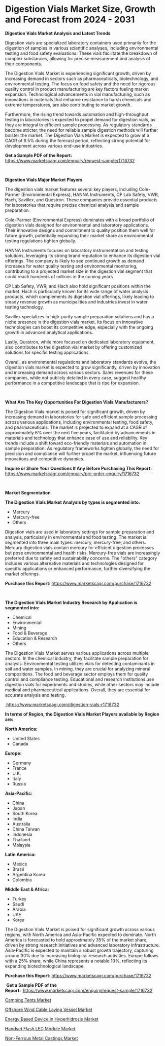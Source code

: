 <p><h1>Digestion Vials Market Size, Growth and Forecast from 2024 - 2031</h1></p><p><strong>Digestion Vials Market Analysis and Latest Trends</strong></p>
<p><p>Digestion vials are specialized laboratory containers used primarily for the digestion of samples in various scientific analyses, including environmental testing and food safety evaluations. These vials facilitate the breakdown of complex substances, allowing for precise measurement and analysis of their components.</p><p>The Digestion Vials Market is experiencing significant growth, driven by increasing demand in sectors such as pharmaceuticals, biotechnology, and environmental testing. The focus on food safety and the need for rigorous quality control in product manufacturing are key factors fueling market expansion. Technological advancements in vial manufacturing, such as innovations in materials that enhance resistance to harsh chemicals and extreme temperatures, are also contributing to market growth.</p><p>Furthermore, the rising trend towards automation and high-throughput testing in laboratories is expected to propel demand for digestion vials, as they are integral to efficient sample processing. As regulatory standards become stricter, the need for reliable sample digestion methods will further bolster the market. The Digestion Vials Market is expected to grow at a CAGR of 9.5% during the forecast period, reflecting strong potential for development across various end-use industries.</p></p>
<p><strong>Get a Sample PDF of the Report:&nbsp;</strong> <a href="https://www.marketscagr.com/enquiry/request-sample/1716732?utm_campaign=1546&utm_medium=2&utm_source=Github&utm_content=ia&utm_term=10102024&utm_id=digestion-vials">https://www.marketscagr.com/enquiry/request-sample/1716732</a></p>
<p>&nbsp;</p>
<p><strong>Digestion Vials Major Market Players</strong></p>
<p><p>The digestion vials market features several key players, including Cole-Parmer (Environmental Express), HANNA Instruments, CP Lab Safety, VWR, Hach, Savillex, and Questron. These companies provide essential products for laboratories that require precise chemical analysis and sample preparation.</p><p>Cole-Parmer (Environmental Express) dominates with a broad portfolio of digestion vials designed for environmental and laboratory applications. Their innovative designs and commitment to quality position them well for future growth, potentially expanding their market share as environmental testing regulations tighten globally.</p><p>HANNA Instruments focuses on laboratory instrumentation and testing solutions, leveraging its strong brand reputation to enhance its digestion vial offerings. The company is likely to see continued growth as demand increases for water quality testing and environmental monitoring, contributing to a projected market size in the digestion vial segment that could reach hundreds of millions in the coming years.</p><p>CP Lab Safety, VWR, and Hach also hold significant positions within the market. Hach is particularly known for its wide range of water analysis products, which complements its digestion vial offerings, likely leading to steady revenue growth as municipalities and industries invest in water testing technology.</p><p>Savillex specializes in high-purity sample preparation solutions and has a niche presence in the digestion vials market. Its focus on innovative technologies can boost its competitive edge, especially with the ongoing growth in advanced analytical applications.</p><p>Lastly, Questron, while more focused on dedicated laboratory equipment, also contributes to the digestion vial market by offering customized solutions for specific testing applications.</p><p>Overall, as environmental regulations and laboratory standards evolve, the digestion vials market is expected to grow significantly, driven by innovation and increasing demand across various sectors. Sales revenues for these companies, while not publicly detailed in every case, suggest healthy performance in a competitive landscape that is ripe for expansion.</p></p>
<p>&nbsp;</p>
<p><strong>What Are The Key Opportunities For Digestion Vials Manufacturers?</strong></p>
<p><p>The Digestion Vials market is poised for significant growth, driven by increasing demand in laboratories for safe and efficient sample processing across various applications, including environmental testing, food safety, and pharmaceuticals. The market is projected to expand at a CAGR of approximately 6% over the next five years, facilitated by advancements in materials and technology that enhance ease of use and reliability. Key trends include a shift toward eco-friendly materials and automation in sample preparation. As regulatory frameworks tighten globally, the need for precision and compliance will further propel the market, influencing future innovations and competitive dynamics.</p></p>
<p><strong>Inquire or Share Your Questions If Any Before Purchasing This Report:</strong> <a href="https://www.marketscagr.com/enquiry/pre-order-enquiry/1716732?utm_campaign=1546&utm_medium=2&utm_source=Github&utm_content=ia&utm_term=10102024&utm_id=digestion-vials">https://www.marketscagr.com/enquiry/pre-order-enquiry/1716732</a></p>
<p>&nbsp;</p>
<p><strong>Market Segmentation</strong></p>
<p><strong>The Digestion Vials Market Analysis by types is segmented into:</strong></p>
<p><ul><li>Mercury</li><li>Mercury-free</li><li>Others</li></ul></p>
<p><p>Digestion vials are used in laboratory settings for sample preparation and analysis, particularly in environmental and food testing. The market is segmented into three main types: mercury, mercury-free, and others. Mercury digestion vials contain mercury for efficient digestion processes but pose environmental and health risks. Mercury-free vials are increasingly preferred due to safety and sustainability concerns. The "others" category includes various alternative materials and technologies designed for specific applications or enhanced performance, further diversifying the market offerings.</p></p>
<p><strong>Purchase this Report:&nbsp;</strong><a href="https://www.marketscagr.com/purchase/1716732?utm_campaign=1546&utm_medium=2&utm_source=Github&utm_content=ia&utm_term=10102024&utm_id=digestion-vials">https://www.marketscagr.com/purchase/1716732</a></p>
<p>&nbsp;</p>
<p><strong>The Digestion Vials Market Industry Research by Application is segmented into:</strong></p>
<p><ul><li>Chemical</li><li>Environmental</li><li>Mining</li><li>Food & Beverage</li><li>Education & Research</li><li>Others</li></ul></p>
<p><p>The Digestion Vials Market serves various applications across multiple sectors. In the chemical industry, they facilitate sample preparation for analysis. Environmental testing utilizes vials for detecting contaminants in soil and water samples. In mining, they are crucial for analyzing mineral compositions. The food and beverage sector employs them for quality control and compliance testing. Educational and research institutions use digestion vials for experiments and studies, while other sectors may include medical and pharmaceutical applications. Overall, they are essential for accurate analysis and testing.</p></p>
<p><a href="https://www.marketscagr.com/digestion-vials-r1716732?utm_campaign=1546&utm_medium=2&utm_source=Github&utm_content=ia&utm_term=10102024&utm_id=digestion-vials">&nbsp;https://www.marketscagr.com/digestion-vials-r1716732</a></p>
<p><strong>In terms of Region, the Digestion Vials Market Players available by Region are:</strong></p>
<p>
    <p> <strong> North America: </strong>
        <ul>
            <li>United States</li>
            <li>Canada</li>
        </ul>
        </p> 
    <p> <strong> Europe: </strong>
        <ul>
            <li>Germany</li>
            <li>France</li>
            <li>U.K.</li>
            <li>Italy</li>
            <li>Russia</li>
        </ul>
        </p> 
    <p> <strong> Asia-Pacific: </strong>
        <ul>
            <li>China</li>
            <li>Japan</li>
            <li>South Korea</li>
            <li>India</li>
            <li>Australia</li>
            <li>China Taiwan</li>
            <li>Indonesia</li>
            <li>Thailand</li>
            <li>Malaysia</li>
        </ul>
        </p> 
    <p> <strong> Latin America: </strong>
        <ul>
            <li>Mexico</li>
            <li>Brazil</li>
            <li>Argentina Korea</li>
            <li>Colombia</li>
        </ul>
        </p> 
    <p> <strong> Middle East & Africa: </strong>
        <ul>
            <li>Turkey</li>
            <li>Saudi</li>
            <li>Arabia</li>
            <li>UAE</li>
            <li>Korea</li>
        </ul>
    </p>
    </p>
<p><p>The Digestion Vials Market is poised for significant growth across various regions, with North America and Asia-Pacific expected to dominate. North America is forecasted to hold approximately 35% of the market share, driven by strong research initiatives and advanced laboratory infrastructure. Asia-Pacific is expected to maintain a robust growth trajectory, capturing around 30% due to increasing biological research activities. Europe follows with a 25% share, while China represents a notable 10%, reflecting its expanding biotechnological landscape.</p></p>
<p><strong>Purchase this Report: </strong><a href="https://www.marketscagr.com/purchase/1716732?utm_campaign=1546&utm_medium=2&utm_source=Github&utm_content=ia&utm_term=10102024&utm_id=digestion-vials">https://www.marketscagr.com/purchase/1716732</a></p>
<p>&nbsp;<strong>Get a Sample PDF of the Report:&nbsp;&nbsp;</strong><a href="https://www.marketscagr.com/enquiry/request-sample/1716732?utm_campaign=1546&utm_medium=2&utm_source=Github&utm_content=ia&utm_term=10102024&utm_id=digestion-vials">https://www.marketscagr.com/enquiry/request-sample/1716732</a></p>
<p><strong></strong></p>
<p><p><a href="https://github.com/FahadAhmed223/Market-Research-Report-List-1/blob/main/camping-tents-market.md?utm_campaign=1546&utm_medium=2&utm_source=Github&utm_content=ia&utm_term=10102024&utm_id=digestion-vials">Camping Tents Market</a></p><p><a href="https://www.linkedin.com/pulse/insights-offshore-wind-cable-laying-vessel-market-players-size-aywge?utm_campaign=1546&utm_medium=2&utm_source=Github&utm_content=ia&utm_term=10102024&utm_id=digestion-vials">Offshore Wind Cable Laying Vessel Market</a></p><p><a href="https://www.linkedin.com/pulse/comprehensive-look-product-type-laser-devicemicrowave-deviceultrasound-f8mwe?utm_campaign=1546&utm_medium=2&utm_source=Github&utm_content=ia&utm_term=10102024&utm_id=digestion-vials">Energy Based Device in Hyperhidrosis Market</a></p><p><a href="https://www.linkedin.com/pulse/handset-flash-led-module-market-size-type-low-power-03w-belowmiddle-e3gae?utm_campaign=1546&utm_medium=2&utm_source=Github&utm_content=ia&utm_term=10102024&utm_id=digestion-vials">Handset Flash LED Module Market</a></p><p><a href="https://www.linkedin.com/pulse/non-ferrous-metal-castings-market-global-regional-analysis-ku5uf?utm_campaign=1546&utm_medium=2&utm_source=Github&utm_content=ia&utm_term=10102024&utm_id=digestion-vials">Non-Ferrous Metal Castings Market</a></p></p>
